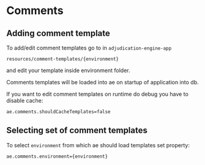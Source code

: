 # Comments

## Adding comment template
To add/edit comment templates go to in `adjudication-engine-app`
```
resources/comment-templates/{environment}
```
and edit your template inside environment folder.

Comments templates will be loaded into ae on startup of application into db.

If you want to edit comment templates on runtime do debug you have to disable cache:
```
ae.comments.shouldCacheTemplates=false
```

## Selecting set of comment templates

To select `environment` from which ae should load templates set property:
```
ae.comments.environment={environment}
```
